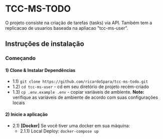 # **TCC-MS-TODO**

O projeto consiste na criação de tarefas (tasks) via API. Também tem a replicacao de usuarios baseada na apliacao "tcc-ms-user".

## **Instruções de instalação**

### Começando

#### 1) Clone & Instalar Dependências

- 1.1) `git clone https://github.com/ricardoSpara/tcc-ms-todo.git`
- 1.2) `cd tcc-ms-user` - cd em seu diretório de projeto recém-criado
- 1.3) `cp .env.example .env` - copiar variáveis ​​de ambiente.
  **Note:** verifique as variáveis ​​de ambiente de acordo com suas configurações locais

#### 2) Inicie a aplicação

- 2.1) **[Docker]** Se você tiver uma docker em sua máquina:
  - 2.1.1) Local Deploy: `docker-compose up`

